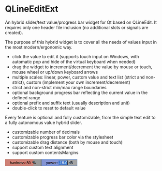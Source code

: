 # QLineEditExt
An hybrid slider/text value/progress bar widget for Qt based on QLineEdit.
It requires only one header file inclusion (no additional slots or signals are created).

The purpose of this hybrid widget is to cover all the needs of values input in the most modern/ergonomic way.
- click the value to edit it (supports touch input on Windows, with automatic pop and hide of the virtual keyboard when needed)
- drag the widget to increment/decrement the value by mouse or touch, mouse wheel or up/down keyboard arrows
- multiple scales: linear, power, custom value and text list (strict and non-strict), custom (implement your own increment/decrement)
- strict and non-strict min/max range boundaries
- optional background progress bar reflecting the current value in the defined range
- optional prefix and suffix text (usually description and unit)
- double-click to reset to default value

Every feature is optional and fully customizable, from the simple text edit to a fully autonomous value hybrid slider.

- customizable number of decimals
- customizable progress bar color via the stylesheet
- customizable drag distance (both by mouse and touch)
- support custom text alignment
- support custom contentsMargins

![QLineEditExt Examples](qlineeditext.png)
